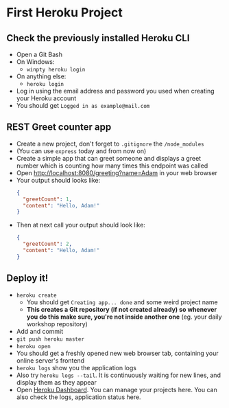 # First Heroku Project

## Check the previously installed Heroku CLI

- Open a Git Bash
- On Windows:
  - `winpty heroku login`
- On anything else:
  - `heroku login`
- Log in using the email address and password you used when creating your Heroku
  account
- You should get `Logged in as example@mail.com`

## REST Greet counter app

- Create a new project, don't forget to `.gitignore` the `/node_modules`
- (You can use `express` today and from now on)
- Create a simple app that can greet someone and displays a greet number which is counting how
  many times this endpoint was called
- Open <http://localhost:8080/greeting?name=Adam> in your web browser
- Your output should looks like:
  ```json
  {
    "greetCount": 1,
    "content": "Hello, Adam!"
  }
  ```
- Then at next call your output should look like:
  ```json
  {
    "greetCount": 2,
    "content": "Hello, Adam!"
  }
  ```

## Deploy it!

- `heroku create`
  - You should get `Creating app... done` and some weird project name
  - **This creates a Git repository (if not created already) so whenever you do
    this make sure, you're not inside another one** (eg. your daily workshop
    repository)
- Add and commit
- `git push heroku master`
- `heroku open`
- You should get a freshly opened new web browser tab, containing your online
  server's frontend
- `heroku logs` show you the application logs
- Also try `heroku logs --tail`. It is continuously waiting for new lines, and
  display them as they appear
- Open [Heroku Dashboard](https://dashboard.heroku.com/apps). You can manage
  your projects here. You can also check the logs, application status here.

